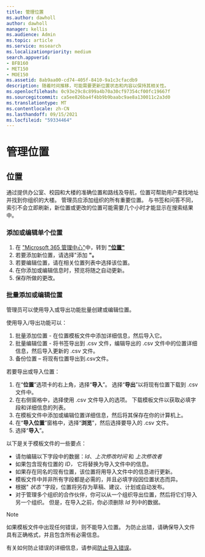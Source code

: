 ```yaml
---
title: 管理位置
ms.author: dawholl
author: dawholl
manager: kellis
ms.audience: Admin
ms.topic: article
ms.service: mssearch
ms.localizationpriority: medium
search.appverid:
- BFB160
- MET150
- MOE150
ms.assetid: 8ab9aa00-cd74-405f-8410-9a1c3cfacdb9
description: 随着时间推移，可能需要更新位置状态和内容以保持其相关性。
ms.openlocfilehash: 0c93e29c8c899a4b70a30cf97354cf00fc19667f
ms.sourcegitcommit: ca5ee826ba4f4bb9b9baabc9ae8a130011c2a3d0
ms.translationtype: MT
ms.contentlocale: zh-CN
ms.lasthandoff: 09/15/2021
ms.locfileid: "59334464"
---
```

# <a name="manage-locations"></a>管理位置

## <a name="location"></a>位置

通过提供办公室、校园和大楼的准确位置和路线及导航，位置可帮助用户查找地址并找到你组织的大楼。 管理员应添加组织的所有重要位置。 与书签和问答不同，索引不会立即刷新，新位置或更改的位置可能需要几个小时才能显示在搜索结果中。

### <a name="add-or-edit-a-single-location"></a>添加或编辑单个位置

1. 在 ["Microsoft 365 管理中心"](https://admin.microsoft.com)中，转到 [**"位置"**](https://admin.microsoft.com/Adminportal/Home#/MicrosoftSearch/locations)
1. 若要添加新位置，请选择"添加 **"。**
1. 若要编辑位置，请在相关位置列表中选择该位置。
1. 在你添加或编辑信息时，预览将随之自动更新。
1. 保存所做的更改。

### <a name="bulk-add-or-edit-locations"></a>批量添加或编辑位置

管理员可以使用导入或导出功能批量创建或编辑位置。

使用导入/导出功能可以：

1. 批量添加位置 - 在位置模板文件中添加详细信息，然后导入它。
1. 批量编辑位置 - 将书签导出到 .csv 文件，编辑导出的 .csv 文件中的位置详细信息，然后导入更新的 .csv 文件。
1. 备份位置 – 将现有位置导出到.csv文件。

若要导出或导入位置：

1. 在“**位置**”选项卡的右上角，选择“**导入**”。
选择“**导出**”以将现有位置下载到 .csv 文件中。
1. 在右侧窗格中，选择使用 .csv 文件导入的选项。
下载模板文件以获取必填字段和详细信息的列表。
1. 在模板文件中添加或编辑位置详细信息，然后将其保存在你的计算机上。
1. 在“**导入位置**”窗格中，选择“**浏览**”，然后选择要导入的 .csv 文件。
1. 选择“**导入**”。

以下是关于模板文件的一些要点：

- 请勿编辑以下字段中的数据：*Id*、*上次修改时间* 和 *上次修改者*
- 如果包含现有位置的 *ID，* 它将替换为导入文件中的信息。
- 如果存在同名的现有位置，该位置将用导入文件中的信息进行更新。
- 模板文件中并非所有字段都是必需的，并且必填字段因位置状态而异。
- 根据" *状态* "字段，位置将另存为草稿、建议、计划或自动发布。
- 对于管理多个组织的合作伙伴，你可以从一个组织导出位置，然后将它们导入另一个组织。 但是，在导入之前，你必须删除 *Id* 列中的数据。

> [!NOTE]
> 如果模板文件中出现任何错误，则不能导入位置。 为防止出错，请确保导入文件具有正确格式，并且包含所有必需信息。

有关如何防止错误的详细信息，请参阅[防止导入错误](manage-bookmarks.md#prevent-import-errors)。
